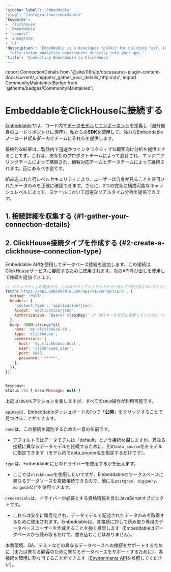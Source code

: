 ```yaml
---
'sidebar_label': 'Embeddable'
'slug': '/integrations/embeddable'
'keywords':
- 'clickhouse'
- 'Embeddable'
- 'connect'
- 'integrate'
- 'ui'
'description': 'Embeddable is a developer toolkit for building fast, interactive,
  fully-custom analytics experiences directly into your app.'
'title': 'Connecting Embeddable to ClickHouse'
---
```


import ConnectionDetails from '@site/i18n/jp/docusaurus-plugin-content-docs/current/_snippets/_gather_your_details_http.mdx';
import CommunityMaintainedBadge from '@theme/badges/CommunityMaintained';


# EmbeddableをClickHouseに接続する

<CommunityMaintainedBadge/>

[Embeddable](https://embeddable.com/)では、コード内で[データモデル](https://docs.embeddable.com/data-modeling/introduction)と[コンポーネント](https://docs.embeddable.com/development/introduction)を定義し（自分自身のコードリポジトリに保存）、私たちの**SDK**を使用して、強力なEmbeddable**ノーコードビルダー**内でチームにそれらを提供します。

最終的な結果は、製品内で迅速かつインタラクティブな顧客向け分析を提供できることです。これは、あなたのプロダクトチームによって設計され、エンジニアリングチームによって構築され、顧客対応チームとデータチームによって維持されます。正にあるべき姿です。

組み込まれた行レベルセキュリティにより、ユーザーは自身が見ることを許可されたデータのみを正確に確認できます。さらに、2つの完全に構成可能なキャッシュレベルによって、スケールにおいて迅速なリアルタイム分析を提供できます。

## 1. 接続詳細を収集する {#1-gather-your-connection-details}
<ConnectionDetails />

## 2. ClickHouse接続タイプを作成する {#2-create-a-clickhouse-connection-type}

Embeddable APIを使用してデータベース接続を追加します。この接続はClickHouseサービスに接続するために使用されます。次のAPI呼び出しを使用して接続を追加できます。

```javascript
// セキュリティ上の理由から、これはクライアントサイドから*決して*呼び出さないでください
fetch('https://api.embeddable.com/api/v1/connections', {
  method: 'POST',
  headers: {
    'Content-Type': 'application/json',
    Accept: 'application/json',
    Authorization: `Bearer ${apiKey}` /* APIキーを安全に保管してください */,
  },
  body: JSON.stringify({
    name: 'my-clickhouse-db',
    type: 'clickhouse',
    credentials: {
      host: 'my.clickhouse.host',
      user: 'clickhouse_user',
      port: 8443,
      password: '*****',
    },
  }),
});


Response:
Status 201 { errorMessage: null }
```

上記は`CREATE`アクションを表しますが、すべての`CRUD`操作が利用可能です。

`apiKey`は、Embeddableダッシュボードの1つで「**公開**」をクリックすることで見つけることができます。

`name`は、この接続を識別するための一意の名前です。
- デフォルトではデータモデルは「default」という接続を探しますが、異なる接続に異なるデータモデルを接続するために、別の`data_source`名をモデルに指定できます（モデル内でdata_source名を指定するだけです）。

`type`は、Embeddableにどのドライバーを使用するかを伝えます。

- ここでは`clickhouse`を使用したいですが、Embeddableのワークスペースに異なるデータソースを複数接続できるので、他にも`postgres`、`bigquery`、`mongodb`などを使用できます。

`credentials`は、ドライバーが必要とする資格情報を含むJavaScriptオブジェクトです。
- これらは安全に暗号化され、データモデルで記述されたデータのみを取得するために使用されます。Embeddableは、各接続に対して読み取り専用のデータベースユーザーを作成することを強く推奨します（Embeddableはデータベースから読み取るだけで、書き込むことはありません）。

本番環境、QA、テストなどの異なるデータベースへの接続をサポートするために（または異なる顧客のために異なるデータベースをサポートするために）、各接続を環境に割り当てることができます（[Environments API](https://docs.embeddable.com/data/environments)を参照してください）。

